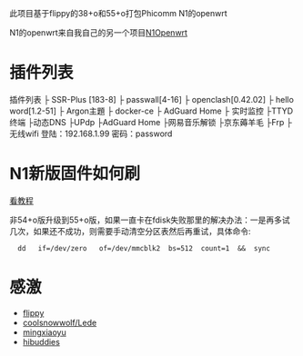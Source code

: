 此项目基于flippy的38+o和55+o打包Phicomm N1的openwrt

N1的openwrt来自我自己的另一个项目[N1Openwrt](https://github.com/Netflixxp/op-)

# 插件列表

 插件列表
├ SSR-Plus [183-8]
├ passwall[4-16]
├ openclash[0.42.02]
├ hello word[1.2-51]
├ Argon主題 
├ docker-ce
├ AdGuard Home
├ 实时监控
├TTYD终端
├动态DNS
├UPdp
├AdGuard Home
├网易音乐解锁
├京东薅羊毛
├Frp
├无线wifi
登陆：192.168.1.99
密码：password

# N1新版固件如何刷

[看教程](https://ybfl.xyz/100.html)

非54+o版升级到55+o版，如果一直卡在fdisk失败那里的解决办法：一是再多试几次，如果还不成功，则需要手动清空分区表然后再重试，具体命令:
```
  dd   if=/dev/zero   of=/dev/mmcblk2  bs=512  count=1  &&  sync
```

# 感激
 * [flippy](https://www.right.com.cn/forum/space-uid-285101.html)
 * [coolsnowwolf/Lede](https://github.com/coolsnowwolf/lede)
 * [mingxiaoyu](https://github.com/mingxiaoyu)
 * [hibuddies](https://github.com/hibuddies/openwrt/)

